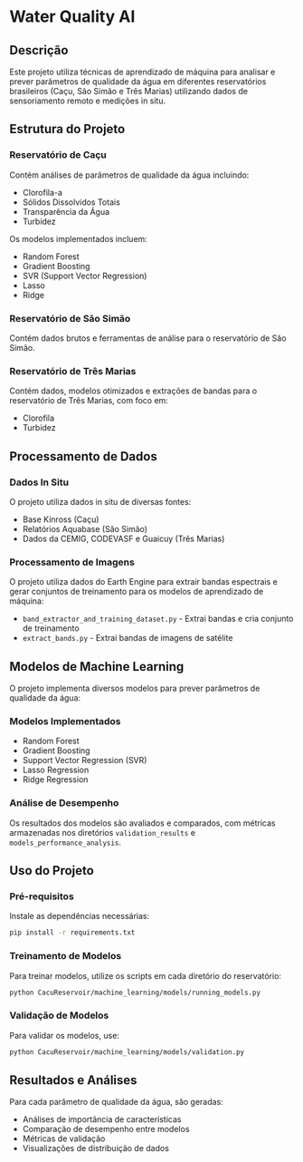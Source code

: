 # Water Quality AI

## Descrição
Este projeto utiliza técnicas de aprendizado de máquina para analisar e prever parâmetros de qualidade da água em diferentes reservatórios brasileiros (Caçu, São Simão e Três Marias) utilizando dados de sensoriamento remoto e medições in situ.

## Estrutura do Projeto

### Reservatório de Caçu
Contém análises de parâmetros de qualidade da água incluindo:
- Clorofila-a
- Sólidos Dissolvidos Totais
- Transparência da Água
- Turbidez

Os modelos implementados incluem:
- Random Forest
- Gradient Boosting
- SVR (Support Vector Regression)
- Lasso
- Ridge

### Reservatório de São Simão
Contém dados brutos e ferramentas de análise para o reservatório de São Simão.

### Reservatório de Três Marias
Contém dados, modelos otimizados e extrações de bandas para o reservatório de Três Marias, com foco em:
- Clorofila
- Turbidez

## Processamento de Dados

### Dados In Situ
O projeto utiliza dados in situ de diversas fontes:
- Base Kinross (Caçu)
- Relatórios Aquabase (São Simão)
- Dados da CEMIG, CODEVASF e Guaicuy (Três Marias)

### Processamento de Imagens
O projeto utiliza dados do Earth Engine para extrair bandas espectrais e gerar conjuntos de treinamento para os modelos de aprendizado de máquina:
- `band_extractor_and_training_dataset.py` - Extrai bandas e cria conjunto de treinamento
- `extract_bands.py` - Extrai bandas de imagens de satélite

## Modelos de Machine Learning

O projeto implementa diversos modelos para prever parâmetros de qualidade da água:

### Modelos Implementados
- Random Forest
- Gradient Boosting
- Support Vector Regression (SVR)
- Lasso Regression
- Ridge Regression

### Análise de Desempenho
Os resultados dos modelos são avaliados e comparados, com métricas armazenadas nos diretórios `validation_results` e `models_performance_analysis`.

## Uso do Projeto

### Pré-requisitos
Instale as dependências necessárias:
```bash
pip install -r requirements.txt
```

### Treinamento de Modelos
Para treinar modelos, utilize os scripts em cada diretório do reservatório:
```bash
python CacuReservoir/machine_learning/models/running_models.py
```

### Validação de Modelos
Para validar os modelos, use:
```bash
python CacuReservoir/machine_learning/models/validation.py
```

## Resultados e Análises

Para cada parâmetro de qualidade da água, são geradas:
- Análises de importância de características
- Comparação de desempenho entre modelos
- Métricas de validação
- Visualizações de distribuição de dados


